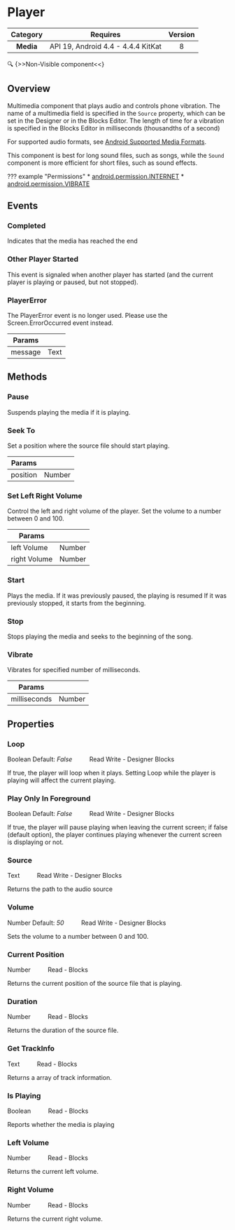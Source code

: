 # Player

| Category | Requires | Version |
|:--------:|:-------:|:--------:|
|**Media**|<span class="chip chip-any">API 19, Android 4.4 - 4.4.4 KitKat</span>|<span class="chip chip-number">8</span>|

:mag: {>>Non-Visible component<<}

## Overview

Multimedia component that plays audio and controls phone vibration. The name of a multimedia field is specified in the `` Source `` property, which can be set in the Designer or in the Blocks Editor. The length of time for a vibration is specified in the Blocks Editor in milliseconds (thousandths of a second)

For supported audio formats, see <a href="http://developer.android.com/guide/appendix/media-formats.html" target="_blank">Android Supported Media Formats</a>.

This component is best for long sound files, such as songs, while the `` Sound `` component is more efficient for short files, such as sound effects.

??? example "Permissions"
    * [android.permission.INTERNET](https://developer.android.com/reference/android/Manifest.permission.html#INTERNET)
    * [android.permission.VIBRATE](https://developer.android.com/reference/android/Manifest.permission.html#VIBRATE)

## Events

### Completed

Indicates that the media has reached the end

<div class="block" ai2-block="event" not-rendered="true" value="%7B%22componentName%22:%20%22Player%22,%20%22name%22:%20%22Completed%22,%20%22params%22:%20%5B%5D%7D"></div>


### Other Player Started

This event is signaled when another player has started (and the current player is playing or paused, but not stopped).

<div class="block" ai2-block="event" not-rendered="true" value="%7B%22componentName%22:%20%22Player%22,%20%22name%22:%20%22Other%20Player%20Started%22,%20%22params%22:%20%5B%5D%7D"></div>


### PlayerError

The PlayerError event is no longer used. Please use the Screen.ErrorOccurred event instead.

<div class="block" ai2-block="event" not-rendered="true" value="%7B%22componentName%22:%20%22Player%22,%20%22name%22:%20%22PlayerError%22,%20%22params%22:%20%5B%22message%22%5D%7D"></div>

| Params | []() |
|--------|------|
|message|<span class="chip chip-text">Text</span>|


## Methods

### Pause

Suspends playing the media if it is playing.

<div class="block" ai2-block="method" not-rendered="true" value="%7B%22componentName%22:%20%22Player%22,%20%22name%22:%20%22Pause%22,%20%22output%22:%20false,%20%22params%22:%20%5B%5D%7D"></div>


### Seek To

Set a position where the source file should start playing.

<div class="block" ai2-block="method" not-rendered="true" value="%7B%22componentName%22:%20%22Player%22,%20%22name%22:%20%22Seek%20To%22,%20%22output%22:%20false,%20%22params%22:%20%5B%22position%22%5D%7D"></div>


| Params | []() |
|--------|------|
|position|<span class="chip chip-number">Number</span>|


### Set Left Right Volume

Control the left and right volume of the player. Set the volume to a number between 0 and 100.

<div class="block" ai2-block="method" not-rendered="true" value="%7B%22componentName%22:%20%22Player%22,%20%22name%22:%20%22Set%20Left%20Right%20Volume%22,%20%22output%22:%20false,%20%22params%22:%20%5B%22left%20Volume%22,%20%22right%20Volume%22%5D%7D"></div>


| Params | []() |
|--------|------|
|left Volume|<span class="chip chip-number">Number</span>|
|right Volume|<span class="chip chip-number">Number</span>|


### Start

Plays the media. If it was previously paused, the playing is resumed
If it was previously stopped, it starts from the beginning.

<div class="block" ai2-block="method" not-rendered="true" value="%7B%22componentName%22:%20%22Player%22,%20%22name%22:%20%22Start%22,%20%22output%22:%20false,%20%22params%22:%20%5B%5D%7D"></div>


### Stop

Stops playing the media and seeks to the beginning of the song.

<div class="block" ai2-block="method" not-rendered="true" value="%7B%22componentName%22:%20%22Player%22,%20%22name%22:%20%22Stop%22,%20%22output%22:%20false,%20%22params%22:%20%5B%5D%7D"></div>


### Vibrate

Vibrates for specified number of milliseconds.

<div class="block" ai2-block="method" not-rendered="true" value="%7B%22componentName%22:%20%22Player%22,%20%22name%22:%20%22Vibrate%22,%20%22output%22:%20false,%20%22params%22:%20%5B%22milliseconds%22%5D%7D"></div>


| Params | []() |
|--------|------|
|milliseconds|<span class="chip chip-number">Number</span>|


## Properties

### Loop

<span class="chip chip-boolean">Boolean</span><span style="user-select: none;">&nbsp;</span><span class="chip chip-boolean">Default: <i>False</i></span><span style="user-select: none;">&nbsp;&nbsp;&nbsp;&nbsp;&nbsp;&nbsp;&nbsp;&nbsp;&nbsp;&nbsp;</span><span class="chip chip-rw">Read</span><span style="user-select: none;">&nbsp;</span><span class="chip chip-rw">Write</span><span style="user-select: none;">&nbsp;</span>-<span style="user-select: none;">&nbsp;</span><span class="chip chip-bd">Designer</span><span style="user-select: none;">&nbsp;</span><span class="chip chip-bd">Blocks</span><span style="user-select: none;">&nbsp;</span>

If true, the player will loop when it plays. Setting Loop while the player is playing will affect the current playing.

<div class="block" ai2-block="property" not-rendered="true" value="%7B%22componentName%22:%20%22Player%22,%20%22name%22:%20%22Loop%22,%20%22getter%22:%20true%7D"></div>
<div class="block" ai2-block="property" not-rendered="true" value="%7B%22componentName%22:%20%22Player%22,%20%22name%22:%20%22Loop%22,%20%22getter%22:%20false%7D"></div>


### Play Only In Foreground

<span class="chip chip-boolean">Boolean</span><span style="user-select: none;">&nbsp;</span><span class="chip chip-boolean">Default: <i>False</i></span><span style="user-select: none;">&nbsp;&nbsp;&nbsp;&nbsp;&nbsp;&nbsp;&nbsp;&nbsp;&nbsp;&nbsp;</span><span class="chip chip-rw">Read</span><span style="user-select: none;">&nbsp;</span><span class="chip chip-rw">Write</span><span style="user-select: none;">&nbsp;</span>-<span style="user-select: none;">&nbsp;</span><span class="chip chip-bd">Designer</span><span style="user-select: none;">&nbsp;</span><span class="chip chip-bd">Blocks</span><span style="user-select: none;">&nbsp;</span>

If true, the player will pause playing when leaving the current screen; if false (default option), the player continues playing whenever the current screen is displaying or not.

<div class="block" ai2-block="property" not-rendered="true" value="%7B%22componentName%22:%20%22Player%22,%20%22name%22:%20%22Play%20Only%20In%20Foreground%22,%20%22getter%22:%20true%7D"></div>
<div class="block" ai2-block="property" not-rendered="true" value="%7B%22componentName%22:%20%22Player%22,%20%22name%22:%20%22Play%20Only%20In%20Foreground%22,%20%22getter%22:%20false%7D"></div>


### Source

<span class="chip chip-text">Text</span><span style="user-select: none;">&nbsp;&nbsp;&nbsp;&nbsp;&nbsp;&nbsp;&nbsp;&nbsp;&nbsp;&nbsp;</span><span class="chip chip-rw">Read</span><span style="user-select: none;">&nbsp;</span><span class="chip chip-rw">Write</span><span style="user-select: none;">&nbsp;</span>-<span style="user-select: none;">&nbsp;</span><span class="chip chip-bd">Designer</span><span style="user-select: none;">&nbsp;</span><span class="chip chip-bd">Blocks</span><span style="user-select: none;">&nbsp;</span>

Returns the path to the audio source

<div class="block" ai2-block="property" not-rendered="true" value="%7B%22componentName%22:%20%22Player%22,%20%22name%22:%20%22Source%22,%20%22getter%22:%20true%7D"></div>
<div class="block" ai2-block="property" not-rendered="true" value="%7B%22componentName%22:%20%22Player%22,%20%22name%22:%20%22Source%22,%20%22getter%22:%20false%7D"></div>


### Volume

<span class="chip chip-number">Number</span><span style="user-select: none;">&nbsp;</span><span class="chip chip-number">Default: <i>50</i></span><span style="user-select: none;">&nbsp;&nbsp;&nbsp;&nbsp;&nbsp;&nbsp;&nbsp;&nbsp;&nbsp;&nbsp;</span><span class="chip chip-rw">Read</span><span style="user-select: none;">&nbsp;</span><span class="chip chip-rw">Write</span><span style="user-select: none;">&nbsp;</span>-<span style="user-select: none;">&nbsp;</span><span class="chip chip-bd">Designer</span><span style="user-select: none;">&nbsp;</span><span class="chip chip-bd">Blocks</span><span style="user-select: none;">&nbsp;</span>

Sets the volume to a number between 0 and 100.

<div class="block" ai2-block="property" not-rendered="true" value="%7B%22componentName%22:%20%22Player%22,%20%22name%22:%20%22Volume%22,%20%22getter%22:%20true%7D"></div>
<div class="block" ai2-block="property" not-rendered="true" value="%7B%22componentName%22:%20%22Player%22,%20%22name%22:%20%22Volume%22,%20%22getter%22:%20false%7D"></div>


### Current Position

<span class="chip chip-number">Number</span><span style="user-select: none;">&nbsp;&nbsp;&nbsp;&nbsp;&nbsp;&nbsp;&nbsp;&nbsp;&nbsp;&nbsp;</span><span class="chip chip-rw">Read</span><span style="user-select: none;">&nbsp;</span>-<span style="user-select: none;">&nbsp;</span><span class="chip chip-bd">Blocks</span><span style="user-select: none;">&nbsp;</span>

Returns the current position of the source file that is playing.

<div class="block" ai2-block="property" not-rendered="true" value="%7B%22componentName%22:%20%22Player%22,%20%22name%22:%20%22Current%20Position%22,%20%22getter%22:%20true%7D"></div>


### Duration

<span class="chip chip-number">Number</span><span style="user-select: none;">&nbsp;&nbsp;&nbsp;&nbsp;&nbsp;&nbsp;&nbsp;&nbsp;&nbsp;&nbsp;</span><span class="chip chip-rw">Read</span><span style="user-select: none;">&nbsp;</span>-<span style="user-select: none;">&nbsp;</span><span class="chip chip-bd">Blocks</span><span style="user-select: none;">&nbsp;</span>

Returns the duration of the source file.

<div class="block" ai2-block="property" not-rendered="true" value="%7B%22componentName%22:%20%22Player%22,%20%22name%22:%20%22Duration%22,%20%22getter%22:%20true%7D"></div>


### Get TrackInfo

<span class="chip chip-text">Text</span><span style="user-select: none;">&nbsp;&nbsp;&nbsp;&nbsp;&nbsp;&nbsp;&nbsp;&nbsp;&nbsp;&nbsp;</span><span class="chip chip-rw">Read</span><span style="user-select: none;">&nbsp;</span>-<span style="user-select: none;">&nbsp;</span><span class="chip chip-bd">Blocks</span><span style="user-select: none;">&nbsp;</span>

Returns a array of track information.

<div class="block" ai2-block="property" not-rendered="true" value="%7B%22componentName%22:%20%22Player%22,%20%22name%22:%20%22Get%20TrackInfo%22,%20%22getter%22:%20true%7D"></div>


### Is Playing

<span class="chip chip-boolean">Boolean</span><span style="user-select: none;">&nbsp;&nbsp;&nbsp;&nbsp;&nbsp;&nbsp;&nbsp;&nbsp;&nbsp;&nbsp;</span><span class="chip chip-rw">Read</span><span style="user-select: none;">&nbsp;</span>-<span style="user-select: none;">&nbsp;</span><span class="chip chip-bd">Blocks</span><span style="user-select: none;">&nbsp;</span>

Reports whether the media is playing

<div class="block" ai2-block="property" not-rendered="true" value="%7B%22componentName%22:%20%22Player%22,%20%22name%22:%20%22Is%20Playing%22,%20%22getter%22:%20true%7D"></div>


### Left Volume

<span class="chip chip-number">Number</span><span style="user-select: none;">&nbsp;&nbsp;&nbsp;&nbsp;&nbsp;&nbsp;&nbsp;&nbsp;&nbsp;&nbsp;</span><span class="chip chip-rw">Read</span><span style="user-select: none;">&nbsp;</span>-<span style="user-select: none;">&nbsp;</span><span class="chip chip-bd">Blocks</span><span style="user-select: none;">&nbsp;</span>

Returns the current left volume.

<div class="block" ai2-block="property" not-rendered="true" value="%7B%22componentName%22:%20%22Player%22,%20%22name%22:%20%22Left%20Volume%22,%20%22getter%22:%20true%7D"></div>


### Right Volume

<span class="chip chip-number">Number</span><span style="user-select: none;">&nbsp;&nbsp;&nbsp;&nbsp;&nbsp;&nbsp;&nbsp;&nbsp;&nbsp;&nbsp;</span><span class="chip chip-rw">Read</span><span style="user-select: none;">&nbsp;</span>-<span style="user-select: none;">&nbsp;</span><span class="chip chip-bd">Blocks</span><span style="user-select: none;">&nbsp;</span>

Returns the current right volume.

<div class="block" ai2-block="property" not-rendered="true" value="%7B%22componentName%22:%20%22Player%22,%20%22name%22:%20%22Right%20Volume%22,%20%22getter%22:%20true%7D"></div>
